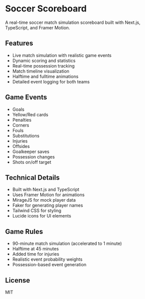 # Soccer Scoreboard

A real-time soccer match simulation scoreboard built with Next.js, TypeScript, and Framer Motion.

## Features

- Live match simulation with realistic game events
- Dynamic scoring and statistics
- Real-time possession tracking
- Match timeline visualization 
- Halftime and fulltime animations
- Detailed event logging for both teams

## Game Events

- Goals
- Yellow/Red cards
- Penalties
- Corners
- Fouls
- Substitutions
- Injuries
- Offsides
- Goalkeeper saves
- Possession changes
- Shots on/off target

## Technical Details

- Built with Next.js and TypeScript
- Uses Framer Motion for animations
- MirageJS for mock player data
- Faker for generating player names
- Tailwind CSS for styling
- Lucide icons for UI elements

## Game Rules

- 90-minute match simulation (accelerated to 1 minute)
- Halftime at 45 minutes
- Added time for injuries
- Realistic event probability weights
- Possession-based event generation

## License

MIT
